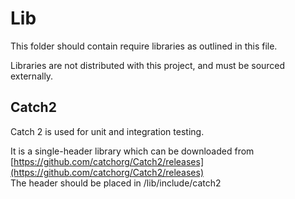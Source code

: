 # Lib
This folder should contain require libraries as outlined in this file.

Libraries are not distributed with this project, and must be sourced externally.

## Catch2
Catch 2 is used for unit and integration testing.

It is a single-header library which can be downloaded from [https://github.com/catchorg/Catch2/releases](https://github.com/catchorg/Catch2/releases) </br>
The header should be placed in /lib/include/catch2